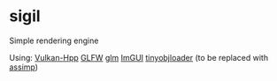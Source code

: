 # sigil

Simple rendering engine

Using:
    [Vulkan-Hpp](https://github.com/KhronosGroup/Vulkan-Hpp)
    [GLFW](https://github.com/glfw/glfw)
    [glm](https://github.com/g-truc/glm)
    [ImGUI](https://github.com/ocornut/imgui)
    [tinyobjloader](https://github.com/tinyobjloader/tinyobjloader) (to be replaced with [assimp](https://github.com/assimp/assimp))

